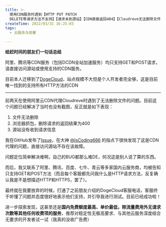 ```yaml
---
title: >-
  使用CDN服务时遇到【HTTP PUT PATCH
  DELETE等请求方法不支持】【请求未到源站】【CDN直接返回404】【Cloudreve无法删除文件】的问题及解决方案
createTime: 2022/03/31 16:25:03
tags:
  - 云服务与部署

---
```


**给赶时间的朋友们一句话总结** 

阿里、腾讯等CDN服务（包括DCDN全站加速服务）均只支持GET和POST请求，请直接访问源站或使用支持的CDN服务。

目前本人迁移到了[DogeCloud](https://www.dogecloud.com/price?product=cdn)，站点规模不大但是个人开发者完全够，这是目前唯一找到的支持所有HTTP方法的CDN

---

前两天在使用阿里云CDN代理Cloudreve时遇到了无法删除文件的问题。目前这个问题已经解决了当时也没有截图，反正就是如下表现：

1. 文件无法删除
2. 浏览器抓包，删除请求的返回结果为400
3. 源站没有收到请求信息

我在GitHub发布了[Issue](https://github.com/cloudreve/Cloudreve/issues/1156)，在大神 [@IsCoding666](https://github.com/lsCoding666) 的指点下很快发现了这是CDN代理的问题，直接访问源站不存在该故障。

问题定位简单解决难啊，自己的BUG都那么难DE，何况这是别人说了算的东西。

而后，我又联系了阿里、腾讯、百度、七牛、青云等多家国内云服务商，均被告知只支持GET和POST方法（而且每个客服都先问我什么是HTTP请求方法，反复确认我是不是想描述HTTP和HTTPS，罢了）。

最终就在我要放弃的时候，打通了之前朋友介绍的DogeCloud客服电话，客服终于听懂了问题并态度很好地表示他们支持，并引导我进行测试。目前已经成功啦！

进一步探索发现，这甚至还是**国内免费额度最高、单价最低，除流量费用外无请求次数等其他任何收费项的服务**，推荐对稳定性无极高要求、与其他云服务深度结合无要求的开发者试一试（我真的没收广告费）

